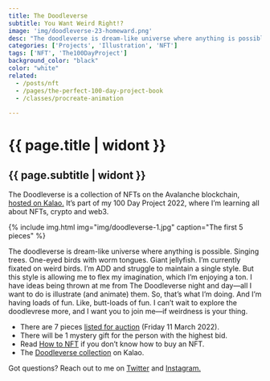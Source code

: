 ```yaml
---
title: The Doodleverse
subtitle: You Want Weird Right!?
image: 'img/doodleverse-23-homeward.png'
desc: "The doodleverse is dream-like universe where anything is possible. Singing trees. One-eyed birds with worm tongues. Giant jellyfish."
categories: ['Projects', 'Illustration', 'NFT']
tags: ['NFT', 'The100DayProject']
background_color: "black"
color: "white"
related:
  - /posts/nft
  - /pages/the-perfect-100-day-project-book
  - /classes/procreate-animation
  
---
```

# {{ page.title | widont }}
## {{ page.subtitle | widont }}

The Doodleverse is a collection of NFTs on the Avalanche blockchain, [hosted on Kalao.](https://ttkb.me/doodleverse-kalao) It’s part of my 100 Day Project 2022, where I’m learning all about NFTs, crypto and web3.

{% include img.html img="img/doodleverse-1.jpg" caption="The first 5 pieces" %}

The doodleverse is dream-like universe where anything is possible. Singing trees. One-eyed birds with worm tongues. Giant jellyfish. I’m currently fixated on weird birds. I’m ADD and struggle to maintain a single style. But this style is allowing me to flex my imagination, which I’m enjoying a ton. I have ideas being thrown at me from The Doodleverse night and day—all I want to do is illustrate (and animate) them. So, that’s what I’m doing. And I’m having loads of fun. Like, butt-loads of fun. I can’t wait to explore the doodlevrese more, and I want you to join me—if weirdness is your thing.

- There are 7 pieces [listed for auction](https://ttkb.me/doodleverse-kalao) (Friday 11 March 2022).
- There will be 1 mystery gift for the person with the highest bid.
- Read [How to NFT](https://ttkb.me/nft) if you don’t know how to buy an NFT.
- The [Doodleverse collection](https://ttkb.me/doodleverse-kalao) on Kalao.

Got questions? Reach out to me on [Twitter](https://ttkb.me/twitter) and [Instagram.](https://ttkb.me/ig)